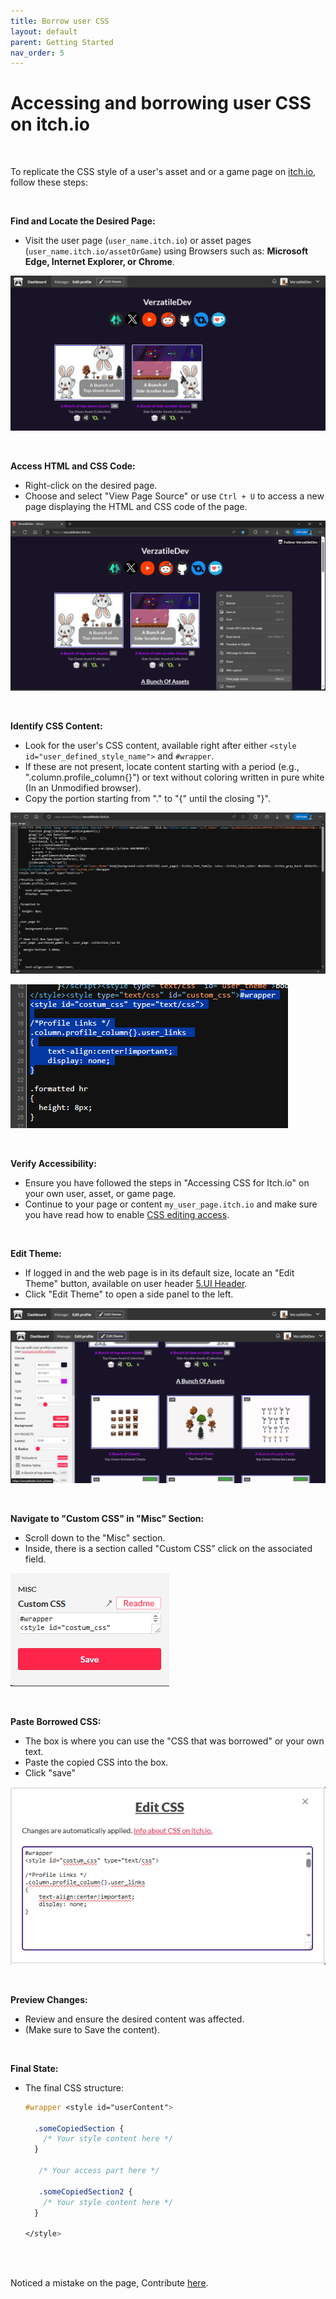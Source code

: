 ```yaml
---
title: Borrow user CSS
layout: default
parent: Getting Started
nav_order: 5
---
```


# Accessing and borrowing user CSS on itch.io

<br>

To replicate the CSS style of a user's asset and or a game page on [itch.io](https://itch.io/), follow these steps:

<br>

**Find and Locate the Desired Page:**
   - Visit the user page (`user_name.itch.io`) or asset pages (`user_name.itch.io/assetOrGame`) using Browsers such as: **Microsoft Edge, Internet Explorer, or Chrome**.

<!-- Showcasing a user Page -->
![Header](/images/editUserTheme.png)

<br>

**Access HTML and CSS Code:**
   - Right-click on the desired page.
   - Choose and select "View Page Source" or use `Ctrl + U` to access a new page displaying the HTML and CSS code of the page.

<!-- Shows how to access and view Page Source -->
![Header](/images/viewPageSource.png)

<br>

**Identify CSS Content:**
   - Look for the user's CSS content, available right after either `<style id="user_defined_style_name">` and `#wrapper`.
   - If these are not present, locate content starting with a period (e.g., ".column.profile_column{}") or text without coloring written in pure white (In an Unmodified browser).
   - Copy the portion starting from "." to "{" until the closing "}".

<!-- Shows example of the Page Source -->
![Header](/images/pageSource.png)

<!-- Shows correct content of the page source -->
![Header](/images/pageSourceContent.png)

<br>

**Verify Accessibility:**
   - Ensure you have followed the steps in "Accessing CSS for Itch.io" on your own user, asset, or game page.
   - Continue to your page or content `my_user_page.itch.io` and make sure you have read how to enable [CSS editing access](cssaccess.html).

<br>

**Edit Theme:**
   - If logged in and the web page is in its default size, locate an "Edit Theme" button, available on user header [5.UI Header](cssaccess.html).
   - Click "Edit Theme" to open a side panel to the left.

<!-- Shows the location of "Edit Theme" -->
![Header](/images/headerExample.png)

<!-- Shows "Edit Theme" Side Panel -->
![Header](/images/themeSidePanel.png)

<br>

**Navigate to "Custom CSS" in "Misc" Section:**
   - Scroll down to the "Misc" section.
   - Inside, there is a section called "Custom CSS" click on the associated field.

<!-- Shows "Edit Theme" section of content -->
![Header](/images/customCssField.png)

<br>

**Paste Borrowed CSS:**
   - The box is where you can use the "CSS that was borrowed" or your own text.
   - Paste the copied CSS into the box.
   - Click "save"

<!-- Shows "Edit Theme" section of content CSS field -->
![Header](/images/editCssBox.png)

<br>

**Preview Changes:**
   - Review and ensure the desired content was affected.
   - (Make sure to Save the content).
   
<br>

**Final State:**

   - The final CSS structure:
     ```css
     #wrapper <style id="userContent">
       
       .someCopiedSection {
         /* Your style content here */
       }

        /* Your access part here */

        .someCopiedSection2 {
         /* Your style content here */
       }

     </style>
     ```

     <br>

     <br>

Noticed a mistake on the page, Contribute [here](https://github.com/VerzatileDev/Itchio_HandBook/tree/main/docs/GettingStarted/borrowcss.md).